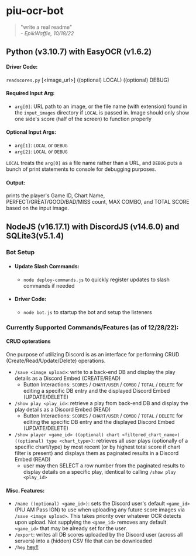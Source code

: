 # piu-ocr-bot 

> "write a real readme"<br> 
> \- *EpikWaffle, 10/18/22*

## Python (v3.10.7) with EasyOCR (v1.6.2)
#### Driver Code:
`readscores.py` [<image_url>] ((optional) LOCAL) ((optional) DEBUG)

#### Required Input Arg:
- `arg[0]`: URL path to an image, or the file name (with extension) found in the `input_images` directory if `LOCAL` is passed in. Image should only show one side's score (half of the screen) to function properly

#### Optional Input Args:
- `arg[1]`: `LOCAL` or `DEBUG`
- `arg[2]`: `LOCAL` or `DEBUG`

`LOCAL` treats the `arg[0]` as a file name rather than a URL, and `DEBUG` puts a bunch of print statements to console for debugging purposes.

#### Output:
prints the player's Game ID, Chart Name, PERFECT/GREAT/GOOD/BAD/MISS count, MAX COMBO, and TOTAL SCORE based on the input image.

## NodeJS (v16.17.1) with DiscordJS (v14.6.0) and SQLite3(v5.1.4)
### Bot Setup

- #### Update Slash Commands:
    - `node deploy-commands.js` to quickly register updates to slash commands if needed

- #### Driver Code:
    - `node bot.js` to startup the bot and setup the listeners

### Currently Supported Commands/Features (as of 12/28/22):

#### CRUD opterations
One purpose of utilizing Discord is as an interface for performing CRUD (Create/Read/Update/Delete) operations.
- `/save <image upload>`: write to a back-end DB and display the play details as a Discord Embed (CREATE/READ)
    - Button Interactions: `SCORES` / `CHART/USER` / `COMBO` / `TOTAL` / `DELETE` for editing a specific DB entry and the displayed Discord Embed (UPDATE/DELETE)
- `/show play <play_id>`: retrieve a play from back-end DB and display the play details as a Discord Embed (READ)
    - Button Interactions: `SCORES` / `CHART/USER` / `COMBO` / `TOTAL` / `DELETE` for editing the specific DB entry and the displayed Discord Embed (UPDATE/DELETE)
- `/show player <game_id> ((optional) chart <filtered_chart_name>) ((optional) type <chart_type>)`: retrieves all user plays (optionally of a specific chart/type) by most recent (or by highest total score if chart filter is present) and displays them as paginated results in a Discord Embed (READ)
    - user may then SELECT a row number from the paginated results to display details on a specific play, identical to calling `/show play <play_id>`

#### Misc. Features:
- `/name ((optional) <game_id>)`: sets the Discord user's default `<game_id>` (PIU AM Pass IGN) to use when uploading any future score images via `/save <image upload>`. This takes priority over whatever OCR detects upon upload. Not supplying the `<game_id>` removes any default `<game_id>` that may be already set for the user.
- `/export`: writes all DB scores uploaded by the Discord user (across all servers) into a (hidden) CSV file that can be downloaded
- `/hey` [hey!!](https://i.ytimg.com/vi/YknOygHNv1U/maxresdefault.jpg)
